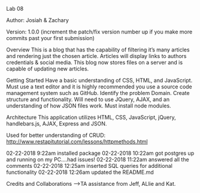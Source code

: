 Lab 08

Author: Josiah & Zachary

Version: 1.0.0 (increment the patch/fix version number up if you make more commits past your first submission)

Overview This is a blog that has the capability of filtering it’s many articles and rendering just the chosen article. Articles will display links to authors credentials & social media. This blog now stores files on a server and is capable of updating new articles.

Getting Started Have a basic understanding of CSS, HTML, and JavaScript. Must use a text editor and it is highly recommended you use a source code management system such as GitHub. Identify the problem Domain. Create structure and functionality. Will need to use JQuery, AJAX, and an understanding of how JSON files work. Must install node modules.

Architecture This application utilizes HTML, CSS, JavaScript, jQuery, handlebars.js, AJAX, Express and JSON.

Used for better understanding of CRUD:
http://www.restapitutorial.com/lessons/httpmethods.html

02-22-2018 9:22am installed package
02-22-2018 10:22am got postgres up and running on my PC....had issues!
02-22-2018 11:22am answered all the comments
02-22-2018 12:25am inserted SQL queries for additional functionality
02-22-2018 12:26am updated the README.md

Credits and Collaborations -->TA assistance from Jeff, ALlie and Kat.
